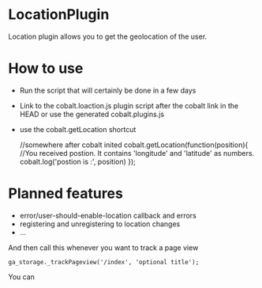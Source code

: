 

LocationPlugin
===============

Location plugin allows you to get the geolocation of the user.


How to use
==========


 * Run the script that will certainly be done in a few days
 * Link to the cobalt.loaction.js plugin script after the cobalt link in the HEAD or use the generated cobalt.plugins.js
 * use the cobalt.getLocation shortcut

    //somewhere after cobalt inited
    cobalt.getLocation(function(position){
        //You received postion. It contains 'longitude' and 'latitude' as numbers.
        cobalt.log('postion is :', position)
    });


Planned features
===============

 * error/user-should-enable-location callback and errors
 * registering and unregistering to location changes
 * ...


And then call this whenever you want to track a page view

    ga_storage._trackPageview('/index', 'optional title');
    
    
You can 

